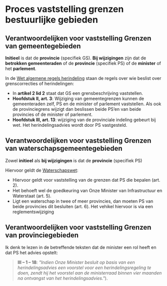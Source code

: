 # Proces vaststelling grenzen bestuurlijke gebieden

## Verantwoordelijken voor vaststelling Grenzen van gemeentegebieden 

**Initieel** is dat de **provincie** (specifiek GS). **Bij wijzigingen** zijn dat de **betrokken gemeenteraden** of de **provincie** (specifiek PS) of de **minister** of het **parlement**.

In de [Wet algemene regels herindeling](https://wetten.overheid.nl/BWBR0003718/2021-10-01) staan de regels over wie beslist over grenscorrecties of herindelingen:

 - In **artikel 2 lid 2** staat dat GS een grensbeschrijving vaststellen.
 - **Hoofdstuk II, art. 3**: Wijziging van gemeentegrenzen kunnen de gemeenteraden zelf, PS en de minister of parlement vaststellen. Als ook de provinciegrens wijzigt dan beslissen beide PS’en van beide provincies of de minister of parlement.
 - **Hoofdstuk III, art. 13**: wijziging van de provinciale indeling gebeurt bij wet. Het herindelingsadvies wordt door PS vastgesteld. 

## Verantwoordelijken voor vaststelling Grenzen van waterschapsgemeentegebieden 

Zowel **initieel** als **bij wijzigingen** is dat de **provincie** (specifiek PS)

Hiervoor geldt de [Waterschapswet](https://wetten.overheid.nl/BWBR0005108/2022-05-01):
 - Hiervoor geldt voor vaststelling van de grenzen dat PS die bepalen (art. 2). 
 - Het behoeft wel de goedkeuring van Onze Minister van Infrastructuur en Waterstaat (art. 5). 
 - Ligt een waterschap in twee of meer provincies, dan moeten PS van beide provincies dit besluiten (art. 6). Het vehikel hiervoor is via een reglementswijziging

## Verantwoordelijken voor vaststelling Grenzen van provinciegebieden 

Ik denk te lezen in de betreffende teksten dat de minister een rol heeft en dat PS het advies opstelt:

> **III – 1 – 18**: _"Indien Onze Minister besluit op basis van een herindelingsadvies een voorstel voor een herindelingsregeling te doen, zendt hij het voorstel aan de ministerraad binnen vier maanden na ontvangst van het herindelingsadvies."_).